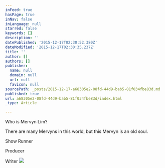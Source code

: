 ```yaml
---
inFeed: true
hasPage: true
inNav: false
inLanguage: null
starred: false
keywords: []
description: ''
datePublished: '2015-12-17T02:30:52.380Z'
dateModified: '2015-12-17T02:30:35.237Z'
title: ''
author: []
authors: []
publisher:
  name: null
  domain: null
  url: null
  favicon: null
sourcePath: _posts/2015-12-17-a68305e2-08fd-44d9-bab5-81f034fbe83d.md
published: true
url: a68305e2-08fd-44d9-bab5-81f034fbe83d/index.html
_type: Article

---
```

Who is Mervyn Lim?

There are many Mervyns in this world, but this Mervyn is an old soul.

Show Runner

Producer

Writer
![](https://the-grid-user-content.s3-us-west-2.amazonaws.com/6f37f068-dc11-4a3a-9ba1-7f0d54f408c9.jpg)